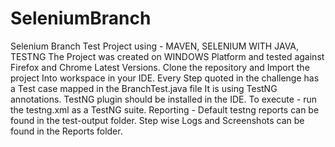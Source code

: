 # SeleniumBranch
Selenium Branch Test
Project using - MAVEN, SELENIUM WITH JAVA, TESTNG
The Project was created on WINDOWS Platform and tested against Firefox and Chrome Latest Versions.
Clone the repository and Import the project Into workspace in your IDE.
Every Step quoted in the challenge has a Test case mapped in the BranchTest.java file
It is using TestNG annotations. TestNG plugin should be installed in the IDE.
To execute - run the testng.xml as a TestNG suite.
Reporting - Default testng reports can be found in the test-output folder.
Step wise Logs and Screenshots can be found in the Reports folder.